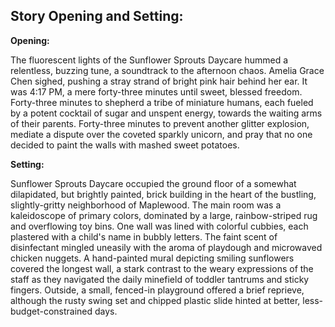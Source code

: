 ## Story Opening and Setting:

**Opening:**

The fluorescent lights of the Sunflower Sprouts Daycare hummed a relentless, buzzing tune, a soundtrack to the afternoon chaos. Amelia Grace Chen sighed, pushing a stray strand of bright pink hair behind her ear. It was 4:17 PM, a mere forty-three minutes until sweet, blessed freedom. Forty-three minutes to shepherd a tribe of miniature humans, each fueled by a potent cocktail of sugar and unspent energy, towards the waiting arms of their parents. Forty-three minutes to prevent another glitter explosion, mediate a dispute over the coveted sparkly unicorn, and pray that no one decided to paint the walls with mashed sweet potatoes.

**Setting:**

Sunflower Sprouts Daycare occupied the ground floor of a somewhat dilapidated, but brightly painted, brick building in the heart of the bustling, slightly-gritty neighborhood of Maplewood. The main room was a kaleidoscope of primary colors, dominated by a large, rainbow-striped rug and overflowing toy bins. One wall was lined with colorful cubbies, each plastered with a child's name in bubbly letters. The faint scent of disinfectant mingled uneasily with the aroma of playdough and microwaved chicken nuggets. A hand-painted mural depicting smiling sunflowers covered the longest wall, a stark contrast to the weary expressions of the staff as they navigated the daily minefield of toddler tantrums and sticky fingers. Outside, a small, fenced-in playground offered a brief reprieve, although the rusty swing set and chipped plastic slide hinted at better, less-budget-constrained days.

